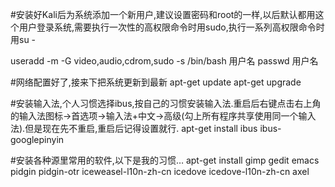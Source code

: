 #安装好Kali后为系统添加一个新用户,建议设置密码和root的一样,以后默认都用这个用户登录系统,需要执行一次性的高权限命令时用sudo,执行一系列高权限命令时用su -

useradd -m -G video,audio,cdrom,sudo -s /bin/bash 用户名 
passwd 用户名

#网络配置好了,接来下把系统更新到最新
apt-get update
apt-get upgrade

#安装输入法,个人习惯选择ibus,按自己的习惯安装输入法.重启后右键点击右上角的输入法图标->首选项->输入法+中文->高级(勾上所有程序共享使用同一个输入法).但是现在先不重启,重启后记得设置就行.
apt-get install ibus ibus-googlepinyin

#安装各种源里常用的软件,以下是我的习惯…
apt-get install gimp gedit emacs pidgin pidgin-otr iceweasel-l10n-zh-cn icedove icedove-l10n-zh-cn axel



